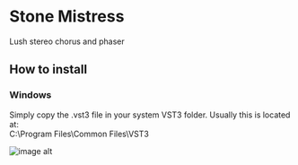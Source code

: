 # Stone Mistress
Lush stereo chorus and phaser

## How to install
### Windows
Simply copy the .vst3 file in your system VST3 folder. Usually this is located at:\
C:\Program Files\Common Files\VST3

![image alt](https://github.com/IvanCisco/StoneMistress/blob/456777b53f06f28aaa158729c82e133970a34ed9/StoneMistressGUI.png)
